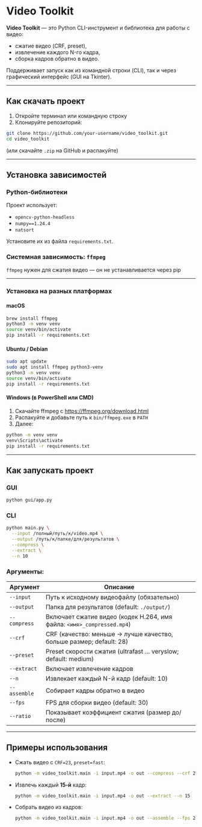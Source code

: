 #  Video Toolkit

**Video Toolkit** — это Python CLI-инструмент и библиотека для работы с видео:  
- сжатие видео (CRF, preset),  
- извлечение каждого N-го кадра,  
- сборка кадров обратно в видео.  

Поддерживает запуск как из командной строки (CLI), так и через графический интерфейс (GUI на Tkinter).

---

## Как скачать проект

1. Откройте терминал или командную строку
2. Клонируйте репозиторий:

```bash
git clone https://github.com/your-username/video_toolkit.git
cd video_toolkit
```

(или скачайте `.zip` на GitHub и распакуйте)

---

## Установка зависимостей

### Python-библиотеки

Проект использует:

- `opencv-python-headless`
- `numpy==1.24.4`
- `natsort`

Установите их из файла `requirements.txt`.

### Системная зависимость: `ffmpeg`

`ffmpeg` нужен для сжатия видео — он не устанавливается через pip

---

### Установка на разных платформах

#### macOS

```bash
brew install ffmpeg
python3 -m venv venv
source venv/bin/activate
pip install -r requirements.txt
```

#### Ubuntu / Debian

```bash
sudo apt update
sudo apt install ffmpeg python3-venv
python3 -m venv venv
source venv/bin/activate
pip install -r requirements.txt
```

####  Windows (в PowerShell или CMD)

1. Скачайте ffmpeg с https://ffmpeg.org/download.html  
2. Распакуйте и добавьте путь к `bin/ffmpeg.exe` в `PATH`
3. Далее:

```bash
python -m venv venv
venv\Scripts\activate
pip install -r requirements.txt
```

---

## Как запускать проект

### GUI

```bash
python gui/app.py
```

### CLI

```bash
python main.py \
  --input /полный/путь/к/video.mp4 \
  --output /путь/к/папке/для/результатов \
  --compress \
  --extract \
  --n 10
```

### Аргументы:

| Аргумент      | Описание                                                  |
|---------------|-----------------------------------------------------------|
| `--input`     | Путь к исходному видеофайлу (обязательно)                |
| `--output`    | Папка для результатов (default: `./output/`)        |
| `--compress`  | Включает сжатие видео (кодек H.264, имя файла: `<имя>_compressed.mp4`)  |
| `--crf` | CRF (качество: меньше -> лучше качество, больше размер; default: 28) |
| `--preset` | Preset скорости сжатия (ultrafast … veryslow; default: medium) |
| `--extract`   | Включает извлечение кадров                                |
| `--n`         | Извлекает каждый N-й кадр (default: 10)              |
| `--assemble` | Собирает кадры обратно в видео |
| `--fps` | FPS для сборки видео (default: 30) |
| `--ratio` | Показывает коэффициент сжатия (размер до/после) |

---

## Примеры использования

- Сжать видео с `CRF=23`, `preset=fast`:
    ```bash
    python -m video_toolkit.main -i input.mp4 -o out --compress --crf 23 --preset fast
    ```
    
- Извлечь каждый **15-й** кадр:
    ```bash
    python -m video_toolkit.main -i input.mp4 -o out --extract --n 15
    ```
    
- Собрать видео из кадров:
    ```bash
    python -m video_toolkit.main -i input.mp4 -o out --assemble --fps 24
    ```
